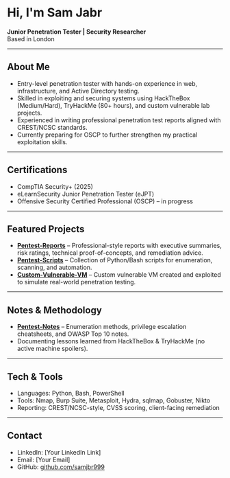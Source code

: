 # Hi, I'm Sam Jabr  

**Junior Penetration Tester | Security Researcher**  
Based in London

---

## About Me
- Entry-level penetration tester with hands-on experience in web, infrastructure, and Active Directory testing.  
- Skilled in exploiting and securing systems using HackTheBox (Medium/Hard), TryHackMe (80+ hours), and custom vulnerable lab projects.  
- Experienced in writing professional penetration test reports aligned with CREST/NCSC standards.  
- Currently preparing for OSCP to further strengthen my practical exploitation skills.  

---

## Certifications
- CompTIA Security+ (2025)  
- eLearnSecurity Junior Penetration Tester (eJPT)  
- Offensive Security Certified Professional (OSCP) – in progress  

---

## Featured Projects
- **[Pentest-Reports](link-to-your-repo)** – Professional-style reports with executive summaries, risk ratings, technical proof-of-concepts, and remediation advice.  
- **[Pentest-Scripts](link-to-your-repo)** – Collection of Python/Bash scripts for enumeration, scanning, and automation.  
- **[Custom-Vulnerable-VM](link-to-your-repo)** – Custom vulnerable VM created and exploited to simulate real-world penetration testing.  

---

## Notes & Methodology
- **[Pentest-Notes](link-to-your-repo)** – Enumeration methods, privilege escalation cheatsheets, and OWASP Top 10 notes.  
- Documenting lessons learned from HackTheBox & TryHackMe (no active machine spoilers).  

---

## Tech & Tools
- Languages: Python, Bash, PowerShell  
- Tools: Nmap, Burp Suite, Metasploit, Hydra, sqlmap, Gobuster, Nikto  
- Reporting: CREST/NCSC-style, CVSS scoring, client-facing remediation  

---

## Contact
- LinkedIn: [Your LinkedIn Link]  
- Email: [Your Email]  
- GitHub: [github.com/samjbr999](https://github.com/samjbr999)  
